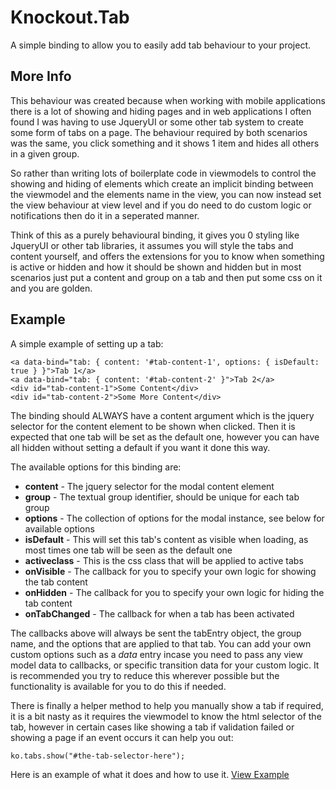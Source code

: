 # Knockout.Tab

A simple binding to allow you to easily add tab behaviour to your project.

## More Info
This behaviour was created because when working with mobile applications there is a lot of showing and hiding pages
and in web applications I often found I was having to use JqueryUI or some other tab system to create some form of
tabs on a page. The behaviour required by both scenarios was the same, you click something and it shows 1 item and
hides all others in a given group. 

So rather than writing lots of boilerplate code in viewmodels to control the showing and hiding of elements which
create an implicit binding between the viewmodel and the elements name in the view, you can now instead set the 
view behaviour at view level and if you do need to do custom logic or notifications then do it in a seperated manner.

Think of this as a purely behavioural binding, it gives you 0 styling like JqueryUI or other tab libraries, it assumes 
you will style the tabs and content yourself, and offers the extensions for you to know when something is active or hidden 
and how it should be shown and hidden but in most scenarios just put a content and group on a tab and then put some css
on it and you are golden.

## Example

A simple example of setting up a tab:
```
<a data-bind="tab: { content: '#tab-content-1', options: { isDefault: true } }">Tab 1</a>
<a data-bind="tab: { content: '#tab-content-2' }">Tab 2</a>
<div id="tab-content-1">Some Content</div>
<div id="tab-content-2">Some More Content</div>
```

The binding should ALWAYS have a content argument which is the jquery selector for the content element to be shown when clicked.
Then it is expected that one tab will be set as the default one, however you can have all hidden without setting a default if
you want it done this way.

The available options for this binding are:

* **content** - The jquery selector for the modal content element
* **group** - The textual group identifier, should be unique for each tab group
* **options** - The collection of options for the modal instance, see below for available options
 * **isDefault** - This will set this tab's content as visible when loading, as most times one tab will be seen as the default one
 * **activeclass** - This is the css class that will be applied to active tabs
 * **onVisible** - The callback for you to specify your own logic for showing the tab content
 * **onHidden** - The callback for you to specify your own logic for hiding the tab content
 * **onTabChanged** - The callback for when a tab has been activated
 
The callbacks above will always be sent the tabEntry object, the group name, and the options that are applied to that tab.
You can add your own custom options such as a *data* entry incase you need to pass any view model data to callbacks, or specific 
transition data for your custom logic. It is recommended you try to reduce this wherever possible but the functionality is
available for you to do this if needed.

There is finally a helper method to help you manually show a tab if required, it is a bit nasty as it requires the viewmodel
to know the html selector of the tab, however in certain cases like showing a tab if validation failed or showing a page
if an event occurs it can help you out:

```
ko.tabs.show("#the-tab-selector-here");
```
 
Here is an example of what it does and how to use it.
[View Example](https://rawgithub.com/grofit/knockout.tab/master/example.html)
